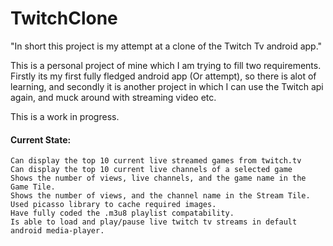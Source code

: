 # TwitchClone

"In short this project is my attempt at a clone of the Twitch Tv android app."

This is a personal project of mine which I am trying to fill two requirements. Firstly its my first fully fledged android app (Or attempt), so there is alot of learning, and secondly it is another project in which I can use the Twitch api again, and muck around with streaming video etc.

This is a work in progress.

#### Current State:

    Can display the top 10 current live streamed games from twitch.tv
    Can display the top 10 current live channels of a selected game
    Shows the number of views, live channels, and the game name in the Game Tile.
    Shows the number of views, and the channel name in the Stream Tile.
    Used picasso library to cache required images.
    Have fully coded the .m3u8 playlist compatability.
    Is able to load and play/pause live twitch tv streams in default android media-player.

